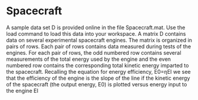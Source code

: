 # Spacecraft
A sample data set D is provided online in the file Spacecraft.mat. Use the load command to load this data into your workspace. A matrix D contains data on several experimental spacecraft engines. The matrix is organized in pairs of rows. Each pair of rows contains data measured during tests of the engines. For each pair of rows, the odd numbered row contains several measurements of the total energy used by the engine and the even numbered row contains the corresponding total kinetic energy imparted to the spacecraft. Recalling the equation for energy efficiency, E0=ηEI we see that the efficiency of the engine is the slope of the line if the kinetic energy of the spacecraft (the output energy, E0) is plotted versus energy input to the engine EI
